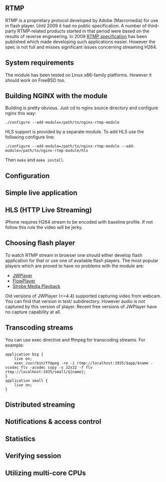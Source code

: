 ## RTMP
RTMP is a proprietary protocol developed by Adobe (Macromedia) for use
in flash player. Until 2009 it had no public specification.
A number of third-party RTMP-related products started in that period
were based on the results of reverse engineering. In 2009 
[RTMP specification](http://www.adobe.com/devnet/rtmp.html) has been 
published which made developing such applications easier. However
the spec is not full and misses significant issues concerning streaming H264.

## System requirements
The module has been tested on Linux x86-family platforms. 
However it should work on FreeBSD too.

## Building NGINX with the module
Building is pretty obvious. Just cd to nginx source directory
and configure nginx this way:

`./configure --add-module=/path/to/nginx-rtmp-module`

HLS support is provided by a separate module. To add HLS 
use the following configure line:

`./configure --add-module=/path/to/nginx-rtmp-module --add-module=/path/to/nginx-rtmp-module/hls`

Then `make` and `make install`.

## Configuration

## Simple live application

## HLS (HTTP Live Streaming)
iPhone requires H264 stream to be encoded with baseline
profile. If not follow this rule the video will be jerky.

## Choosing flash player
To watch RTMP stream in browser one should either develop
flash application for that or use one of available flash
players. The most popular players which are proved to have
no problems with the module are:

* [JWPlayer](http://www.longtailvideo.com/)
* [FlowPlayer](http://flowplayer.org/)
* [Strobe Media Playback](http://www.osmf.org/strobe_mediaplayback.html)

Old versions of JWPlayer (<=4.4) supported capturing video
from webcam. You can find that version in test/ subdirectory.
However audio is not captured by this version of player.
Recent free versions of JWPlayer have no capture capability at
all.

## Transcoding streams
You can use exec directive and ffmpeg for transcoding streams. For example:

    application big {  
        live on;  
        exec /usr/bin/ffmpeg -re -i rtmp://localhost:1935/$app/$name -vcodec flv -acodec copy -s 32x32 -f flv rtmp://localhost:1935/small/${name};  
    }  
    application small {  
        live on;  
    }

## Distributed streaming

## Notifications & access control

## Statistics

## Verifying session

## Utilizing multi-core CPUs
